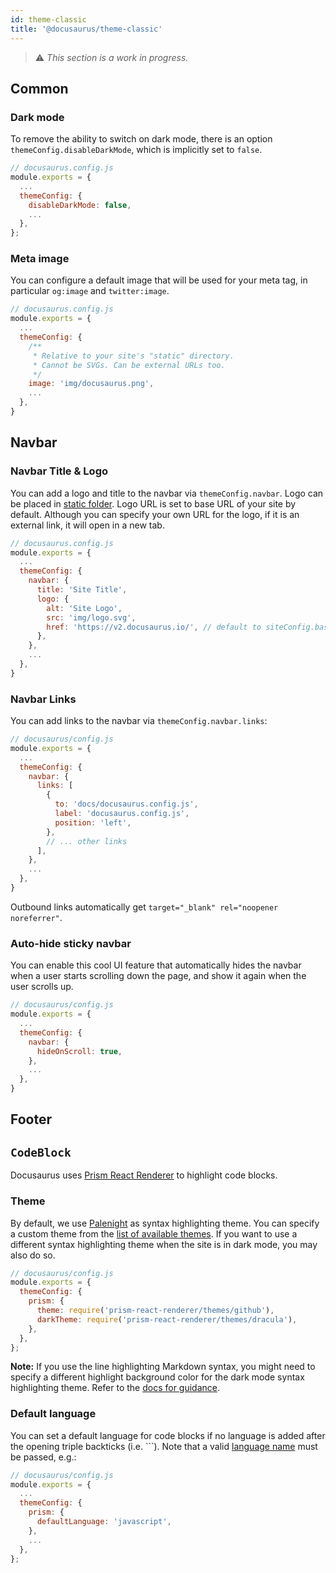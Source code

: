 ```yaml
---
id: theme-classic
title: '@docusaurus/theme-classic'
---
```


> :warning: _This section is a work in progress._

## Common

### Dark mode

To remove the ability to switch on dark mode, there is an option `themeConfig.disableDarkMode`, which is implicitly set to `false`.

```js
// docusaurus.config.js
module.exports = {
  ...
  themeConfig: {
    disableDarkMode: false,
    ...
  },
};
```

### Meta image

You can configure a default image that will be used for your meta tag, in particular `og:image` and `twitter:image`.

```js
// docusaurus.config.js
module.exports = {
  ...
  themeConfig: {
    /**
     * Relative to your site's "static" directory.
     * Cannot be SVGs. Can be external URLs too.
     */
    image: 'img/docusaurus.png',
    ...
  },
}
```

## Navbar

### Navbar Title & Logo

You can add a logo and title to the navbar via `themeConfig.navbar`. Logo can be placed in [static folder](static-assets.md). Logo URL is set to base URL of your site by default. Although you can specify your own URL for the logo, if it is an external link, it will open in a new tab.

```js
// docusaurus.config.js
module.exports = {
  ...
  themeConfig: {
    navbar: {
      title: 'Site Title',
      logo: {
        alt: 'Site Logo',
        src: 'img/logo.svg',
        href: 'https://v2.docusaurus.io/', // default to siteConfig.baseUrl
      },
    },
    ...
  },
}
```

### Navbar Links

You can add links to the navbar via `themeConfig.navbar.links`:

```js
// docusaurus/config.js
module.exports = {
  ...
  themeConfig: {
    navbar: {
      links: [
        {
          to: 'docs/docusaurus.config.js',
          label: 'docusaurus.config.js',
          position: 'left',
        },
        // ... other links
      ],
    },
    ...
  },
}
```

Outbound links automatically get `target="_blank" rel="noopener noreferrer"`.

### Auto-hide sticky navbar

You can enable this cool UI feature that automatically hides the navbar when a user starts scrolling down the page, and show it again when the user scrolls up.

```js
// docusaurus/config.js
module.exports = {
  ...
  themeConfig: {
    navbar: {
      hideOnScroll: true,
    },
    ...
  },
}
```

## Footer

## `CodeBlock`

Docusaurus uses [Prism React Renderer](https://github.com/FormidableLabs/prism-react-renderer) to highlight code blocks.

### Theme

By default, we use [Palenight](https://github.com/FormidableLabs/prism-react-renderer/blob/master/src/themes/palenight.js) as syntax highlighting theme. You can specify a custom theme from the [list of available themes](https://github.com/FormidableLabs/prism-react-renderer/tree/master/src/themes). If you want to use a different syntax highlighting theme when the site is in dark mode, you may also do so.

```js {5,6}
// docusaurus/config.js
module.exports = {
  themeConfig: {
    prism: {
      theme: require('prism-react-renderer/themes/github'),
      darkTheme: require('prism-react-renderer/themes/dracula'),
    },
  },
};
```

**Note:** If you use the line highlighting Markdown syntax, you might need to specify a different highlight background color for the dark mode syntax highlighting theme. Refer to the [docs for guidance](markdown-features.mdx#line-highlighting).

### Default language

You can set a default language for code blocks if no language is added after the opening triple backticks (i.e. ```). Note that a valid [language name](https://prismjs.com/#supported-languages) must be passed, e.g.:

```js
// docusaurus/config.js
module.exports = {
  ...
  themeConfig: {
    prism: {
      defaultLanguage: 'javascript',
    },
    ...
  },
};
```

